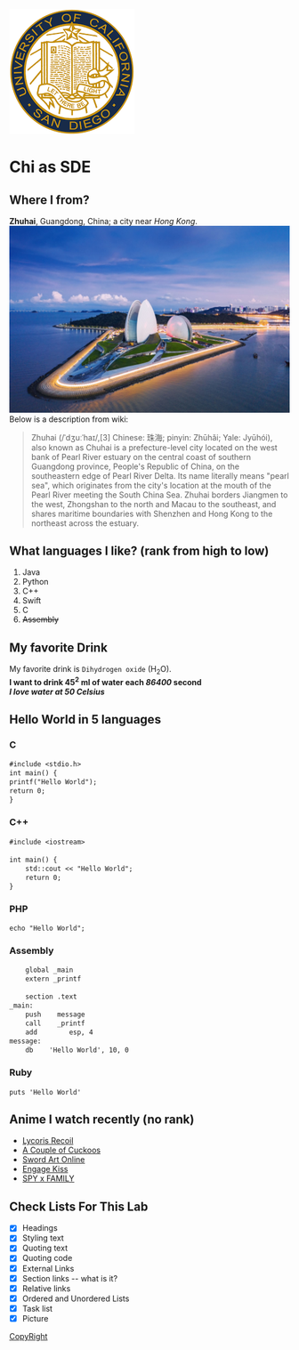 ![Picture of Zhuhai](/images/ucsd.png)
# Chi as SDE

## Where I from?
**Zhuhai**, Guangdong, China; a city near *Hong Kong*.  
![Picture of Zhuhai](/images/zhuhai.jpeg)
Below is a description from wiki:  
> Zhuhai (/ˈdʒuːˈhaɪ/,[3] Chinese: 珠海; pinyin: Zhūhǎi; Yale: Jyūhói), also known as Chuhai is a prefecture-level city located on the west bank of Pearl River estuary on the central coast of southern Guangdong province, People's Republic of China, on the southeastern edge of Pearl River Delta. Its name literally means "pearl sea", which originates from the city's location at the mouth of the Pearl River meeting the South China Sea. Zhuhai borders Jiangmen to the west, Zhongshan to the north and Macau to the southeast, and shares maritime boundaries with Shenzhen and Hong Kong to the northeast across the estuary.


## What languages I like? (rank from high to low)
1. Java
2. Python
3. C++
4. Swift
5. C
6. ~~Assembly~~ 

## My favorite Drink
My favorite drink is `Dihydrogen oxide` (H<sub>2</sub>O).  
**I want to drink 45<sup>2</sup> ml of water each _86400_ second**  
***I love water at 50 Celsius***

## Hello World in 5 languages
### C
```
#include <stdio.h>
int main() {
printf("Hello World");
return 0;
}
```

### C++
```
#include <iostream>

int main() {
	std::cout << "Hello World";
	return 0;
}
```

### PHP
```
echo "Hello World";
```

### Assembly
```
    global _main
    extern _printf

    section .text
_main:
    push    message
    call    _printf
    add        esp, 4
message:
    db    'Hello World', 10, 0
```

### Ruby
```
puts 'Hello World'
```

## Anime I watch recently (no rank)
* [Lycoris Recoil](https://www.crunchyroll.com/lycoris-recoil)
* [A Couple of Cuckoos](https://www.crunchyroll.com/a-couple-of-cuckoos)
* [Sword Art Online](https://www.crunchyroll.com/sword-art-online)
* [Engage Kiss](https://www.crunchyroll.com/engage-kiss)
* [SPY x FAMILY](https://www.crunchyroll.com/spy-x-family)


## Check Lists For This Lab
- [x] Headings
- [x] Styling text
- [x] Quoting text
- [x] Quoting code
- [x] External Links
- [x] Section links -- what is it?
- [x] Relative links
- [x] Ordered and Unordered Lists
- [x] Task list
- [x] Picture

[CopyRight](CopyRight.md)
